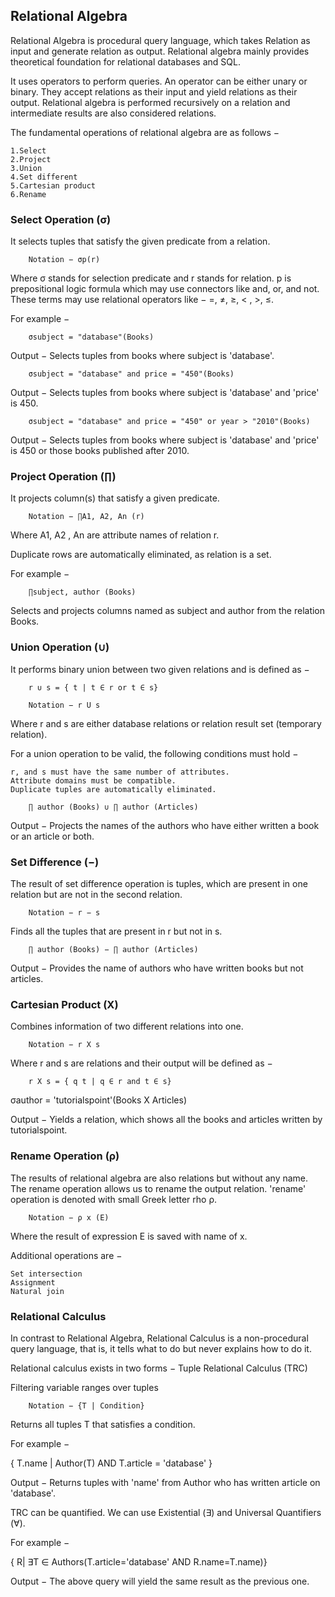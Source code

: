 

## Relational Algebra


Relational Algebra is procedural query language, which takes Relation as input and generate relation as output. Relational algebra mainly provides theoretical foundation for relational databases and SQL.

It uses operators to perform queries. An operator can be either unary or binary. They accept relations as their input and yield relations as their output. Relational algebra is performed recursively on a relation and intermediate results are also considered relations.

The fundamental operations of relational algebra are as follows −

    1.Select
    2.Project
    3.Union
    4.Set different
    5.Cartesian product
    6.Rename


### Select Operation (σ)

It selects tuples that satisfy the given predicate from a relation.

		Notation − σp(r)

Where σ stands for selection predicate and r stands for relation. p is prepositional logic formula which may use connectors like and, or, and not. These terms may use relational operators like − =, ≠, ≥, < ,  >,  ≤.

For example −

		σsubject = "database"(Books)

Output − Selects tuples from books where subject is 'database'.

		σsubject = "database" and price = "450"(Books)

Output − Selects tuples from books where subject is 'database' and 'price' is 450.

		σsubject = "database" and price = "450" or year > "2010"(Books)

Output − Selects tuples from books where subject is 'database' and 'price' is 450 or those books published after 2010.

### Project Operation (∏)

It projects column(s) that satisfy a given predicate.

		Notation − ∏A1, A2, An (r)

Where A1, A2 , An are attribute names of relation r.

Duplicate rows are automatically eliminated, as relation is a set.

For example −

		∏subject, author (Books)

Selects and projects columns named as subject and author from the relation Books.

### Union Operation (∪)

It performs binary union between two given relations and is defined as −

		r ∪ s = { t | t ∈ r or t ∈ s}

		Notation − r U s

Where r and s are either database relations or relation result set (temporary relation).

For a union operation to be valid, the following conditions must hold −

    r, and s must have the same number of attributes.
    Attribute domains must be compatible.
    Duplicate tuples are automatically eliminated.

		∏ author (Books) ∪ ∏ author (Articles)

Output − Projects the names of the authors who have either written a book or an article or both.

### Set Difference (−)

The result of set difference operation is tuples, which are present in one relation but are not in the second relation.

		Notation − r − s

Finds all the tuples that are present in r but not in s.

		∏ author (Books) − ∏ author (Articles)

Output − Provides the name of authors who have written books but not articles.

### Cartesian Product (Χ)

Combines information of two different relations into one.

		Notation − r Χ s

Where r and s are relations and their output will be defined as −

		r Χ s = { q t | q ∈ r and t ∈ s}

σauthor = 'tutorialspoint'(Books Χ Articles)

Output − Yields a relation, which shows all the books and articles written by tutorialspoint.

### Rename Operation (ρ)

The results of relational algebra are also relations but without any name. The rename operation allows us to rename the output relation. 'rename' operation is denoted with small Greek letter rho ρ.

		Notation − ρ x (E)

Where the result of expression E is saved with name of x.

Additional operations are −

    Set intersection
    Assignment
    Natural join

### Relational Calculus

In contrast to Relational Algebra, Relational Calculus is a non-procedural query language, that is, it tells what to do but never explains how to do it.

Relational calculus exists in two forms −
Tuple Relational Calculus (TRC)

Filtering variable ranges over tuples

		Notation − {T | Condition}

Returns all tuples T that satisfies a condition.

For example −

{ T.name |  Author(T) AND T.article = 'database' }

Output − Returns tuples with 'name' from Author who has written article on 'database'.

TRC can be quantified. We can use Existential (∃) and Universal Quantifiers (∀).

For example −

{ R| ∃T   ∈ Authors(T.article='database' AND R.name=T.name)}

Output − The above query will yield the same result as the previous one.


